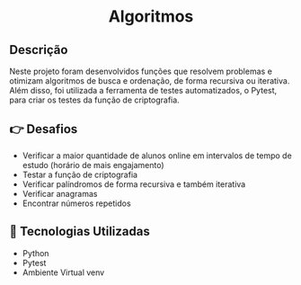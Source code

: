 <div align="center">
  <h1>Algoritmos</h1>
</div>

## Descrição

Neste projeto foram desenvolvidos funções que resolvem problemas e otimizam algoritmos de busca e ordenação, de forma recursiva ou iterativa.
Além disso, foi utilizada a ferramenta de testes automatizados, o Pytest, para criar os testes da função de criptografia.

 ## :point_right: Desafios
 - Verificar a maior quantidade de alunos online em intervalos de tempo de estudo (horário de mais engajamento)
 - Testar a função de criptografia
 - Verificar palíndromos de forma recursiva e também iterativa
 - Verificar anagramas
 - Encontrar números repetidos

## :snake: Tecnologias Utilizadas
- Python
- Pytest
- Ambiente Virtual venv

